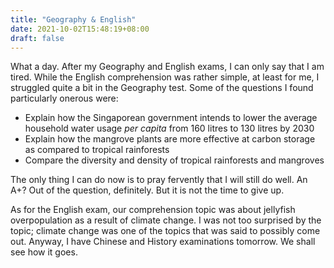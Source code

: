 ```yaml
---
title: "Geography & English"
date: 2021-10-02T15:48:19+08:00
draft: false
---
```


What a day. After my Geography and English exams, I can only say that I am tired. While the English comprehension was rather simple, at least for me, I struggled quite a bit in the Geography test. Some of the questions I found particularly onerous were:

- Explain how the Singaporean government intends to lower the average household water usage _per capita_ from 160 litres to 130 litres by 2030
- Explain how the mangrove plants are more effective at carbon storage as compared to tropical rainforests
- Compare the diversity and density of tropical rainforests and mangroves

The only thing I can do now is to pray fervently that I will still do well. An A+? Out of the question, definitely. But it is not the time to give up.

As for the English exam, our comprehension topic was about jellyfish overpopulation as a result of climate change. I was not too surprised by the topic; climate change was one of the topics that was said to possibly come out. Anyway, I have Chinese and History examinations tomorrow. We shall see how it goes.
